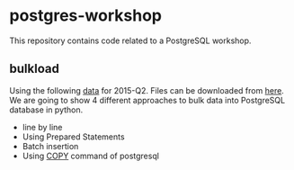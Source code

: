 # postgres-workshop
This repository contains code related to a PostgreSQL workshop.

## bulkload
Using the following [data](https://www.capitalbikeshare.com/system-data) for 2015-Q2. Files can be downloaded from [here](https://s3.amazonaws.com/capitalbikeshare-data/index.html). We are going to show 4 different approaches to bulk data into PostgreSQL database in python.
* line by line
* Using Prepared Statements
* Batch insertion
* Using [COPY](https://www.postgresql.org/docs/current/static/sql-copy.html) command of postgresql
